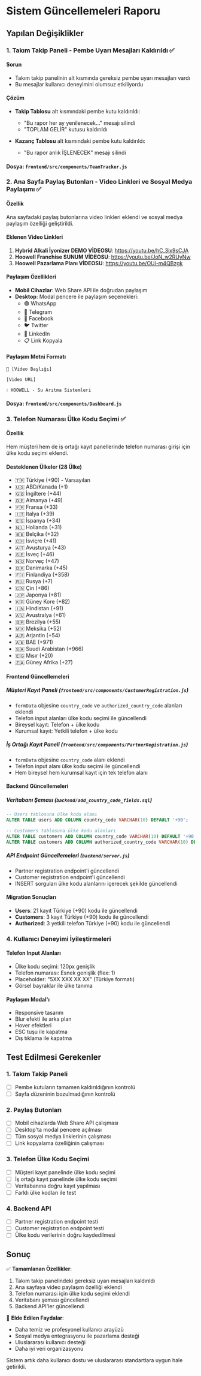 # Sistem Güncellemeleri Raporu

## Yapılan Değişiklikler

### 1. Takım Takip Paneli - Pembe Uyarı Mesajları Kaldırıldı ✅

#### Sorun
- Takım takip panelinin alt kısmında gereksiz pembe uyarı mesajları vardı
- Bu mesajlar kullanıcı deneyimini olumsuz etkiliyordu

#### Çözüm
- **Takip Tablosu** alt kısmındaki pembe kutu kaldırıldı:
  - "Bu rapor her ay yenilenecek..." mesajı silindi
  - "TOPLAM GELİR" kutusu kaldırıldı

- **Kazanç Tablosu** alt kısmındaki pembe kutu kaldırıldı:
  - "Bu rapor anlık İŞLENECEK" mesajı silindi

#### Dosya: `frontend/src/components/TeamTracker.js`

### 2. Ana Sayfa Paylaş Butonları - Video Linkleri ve Sosyal Medya Paylaşımı ✅

#### Özellik
Ana sayfadaki paylaş butonlarına video linkleri eklendi ve sosyal medya paylaşım özelliği geliştirildi.

#### Eklenen Video Linkleri
1. **Hybrid Alkali İyonizer DEMO VİDEOSU**: https://youtu.be/hC_3ix9sCJA
2. **Hoowell Franchise SUNUM VİDEOSU**: https://youtu.be/JoN_w2RUyNw
3. **Hoowell Pazarlama Planı VİDEOSU**: https://youtu.be/OUi-m4QBzgk

#### Paylaşım Özellikleri
- **Mobil Cihazlar**: Web Share API ile doğrudan paylaşım
- **Desktop**: Modal pencere ile paylaşım seçenekleri:
  - 🟢 WhatsApp
  - 🔵 Telegram
  - 🔵 Facebook
  - 🐦 Twitter
  - 💼 LinkedIn
  - 📋 Link Kopyala

#### Paylaşım Metni Formatı
```
🎥 [Video Başlığı]

[Video URL]

💧 HOOWELL - Su Arıtma Sistemleri
```

#### Dosya: `frontend/src/components/Dashboard.js`

### 3. Telefon Numarası Ülke Kodu Seçimi ✅

#### Özellik
Hem müşteri hem de iş ortağı kayıt panellerinde telefon numarası girişi için ülke kodu seçimi eklendi.

#### Desteklenen Ülkeler (28 Ülke)
- 🇹🇷 Türkiye (+90) - Varsayılan
- 🇺🇸 ABD/Kanada (+1)
- 🇬🇧 İngiltere (+44)
- 🇩🇪 Almanya (+49)
- 🇫🇷 Fransa (+33)
- 🇮🇹 İtalya (+39)
- 🇪🇸 İspanya (+34)
- 🇳🇱 Hollanda (+31)
- 🇧🇪 Belçika (+32)
- 🇨🇭 İsviçre (+41)
- 🇦🇹 Avusturya (+43)
- 🇸🇪 İsveç (+46)
- 🇳🇴 Norveç (+47)
- 🇩🇰 Danimarka (+45)
- 🇫🇮 Finlandiya (+358)
- 🇷🇺 Rusya (+7)
- 🇨🇳 Çin (+86)
- 🇯🇵 Japonya (+81)
- 🇰🇷 Güney Kore (+82)
- 🇮🇳 Hindistan (+91)
- 🇦🇺 Avustralya (+61)
- 🇧🇷 Brezilya (+55)
- 🇲🇽 Meksika (+52)
- 🇦🇷 Arjantin (+54)
- 🇦🇪 BAE (+971)
- 🇸🇦 Suudi Arabistan (+966)
- 🇪🇬 Mısır (+20)
- 🇿🇦 Güney Afrika (+27)

#### Frontend Güncellemeleri

##### Müşteri Kayıt Paneli (`frontend/src/components/CustomerRegistration.js`)
- `formData` objesine `country_code` ve `authorized_country_code` alanları eklendi
- Telefon input alanları ülke kodu seçimi ile güncellendi
- Bireysel kayıt: Telefon + ülke kodu
- Kurumsal kayıt: Yetkili telefon + ülke kodu

##### İş Ortağı Kayıt Paneli (`frontend/src/components/PartnerRegistration.js`)
- `formData` objesine `country_code` alanı eklendi
- Telefon input alanı ülke kodu seçimi ile güncellendi
- Hem bireysel hem kurumsal kayıt için tek telefon alanı

#### Backend Güncellemeleri

##### Veritabanı Şeması (`backend/add_country_code_fields.sql`)
```sql
-- Users tablosuna ülke kodu alanı
ALTER TABLE users ADD COLUMN country_code VARCHAR(10) DEFAULT '+90';

-- Customers tablosuna ülke kodu alanları
ALTER TABLE customers ADD COLUMN country_code VARCHAR(10) DEFAULT '+90';
ALTER TABLE customers ADD COLUMN authorized_country_code VARCHAR(10) DEFAULT '+90';
```

##### API Endpoint Güncellemeleri (`backend/server.js`)
- Partner registration endpoint'i güncellendi
- Customer registration endpoint'i güncellendi
- INSERT sorguları ülke kodu alanlarını içerecek şekilde güncellendi

#### Migration Sonuçları
- **Users**: 21 kayıt Türkiye (+90) kodu ile güncellendi
- **Customers**: 3 kayıt Türkiye (+90) kodu ile güncellendi
- **Authorized**: 3 yetkili telefon Türkiye (+90) kodu ile güncellendi

### 4. Kullanıcı Deneyimi İyileştirmeleri

#### Telefon Input Alanları
- Ülke kodu seçimi: 120px genişlik
- Telefon numarası: Esnek genişlik (flex: 1)
- Placeholder: "5XX XXX XX XX" (Türkiye formatı)
- Görsel bayraklar ile ülke tanıma

#### Paylaşım Modal'ı
- Responsive tasarım
- Blur efekti ile arka plan
- Hover efektleri
- ESC tuşu ile kapatma
- Dış tıklama ile kapatma

## Test Edilmesi Gerekenler

### 1. Takım Takip Paneli
- [ ] Pembe kutuların tamamen kaldırıldığının kontrolü
- [ ] Sayfa düzeninin bozulmadığının kontrolü

### 2. Paylaş Butonları
- [ ] Mobil cihazlarda Web Share API çalışması
- [ ] Desktop'ta modal pencere açılması
- [ ] Tüm sosyal medya linklerinin çalışması
- [ ] Link kopyalama özelliğinin çalışması

### 3. Telefon Ülke Kodu Seçimi
- [ ] Müşteri kayıt panelinde ülke kodu seçimi
- [ ] İş ortağı kayıt panelinde ülke kodu seçimi
- [ ] Veritabanına doğru kayıt yapılması
- [ ] Farklı ülke kodları ile test

### 4. Backend API
- [ ] Partner registration endpoint testi
- [ ] Customer registration endpoint testi
- [ ] Ülke kodu verilerinin doğru kaydedilmesi

## Sonuç

✅ **Tamamlanan Özellikler**:
1. Takım takip panelindeki gereksiz uyarı mesajları kaldırıldı
2. Ana sayfaya video paylaşım özelliği eklendi
3. Telefon numarası için ülke kodu seçimi eklendi
4. Veritabanı şeması güncellendi
5. Backend API'ler güncellendi

🎯 **Elde Edilen Faydalar**:
- Daha temiz ve profesyonel kullanıcı arayüzü
- Sosyal medya entegrasyonu ile pazarlama desteği
- Uluslararası kullanıcı desteği
- Daha iyi veri organizasyonu

Sistem artık daha kullanıcı dostu ve uluslararası standartlara uygun hale getirildi.